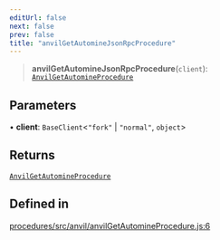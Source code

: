 ```yaml
---
editUrl: false
next: false
prev: false
title: "anvilGetAutomineJsonRpcProcedure"
---
```


> **anvilGetAutomineJsonRpcProcedure**(`client`): [`AnvilGetAutomineProcedure`](/reference/tevm/procedures/type-aliases/anvilgetautomineprocedure/)

## Parameters

• **client**: `BaseClient`\<`"fork"` \| `"normal"`, `object`\>

## Returns

[`AnvilGetAutomineProcedure`](/reference/tevm/procedures/type-aliases/anvilgetautomineprocedure/)

## Defined in

[procedures/src/anvil/anvilGetAutomineProcedure.js:6](https://github.com/evmts/tevm-monorepo/blob/main/packages/procedures/src/anvil/anvilGetAutomineProcedure.js#L6)
